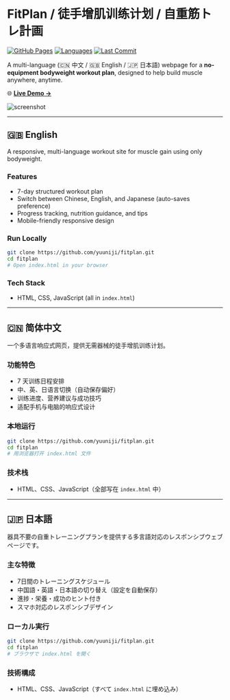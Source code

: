 # FitPlan / 徒手增肌训练计划 / 自重筋トレ計画

[![GitHub Pages](https://img.shields.io/badge/view%20online-fitplan-blue?logo=github)](http://yuuniji.github.io/fitplan)
[![Languages](https://img.shields.io/github/languages/top/yuuniji/fitplan?color=green)](https://github.com/yuuniji/fitplan)
[![Last Commit](https://img.shields.io/github/last-commit/yuuniji/fitplan)](https://github.com/yuuniji/fitplan)

A multi-language (🇨🇳 中文 / 🇬🇧 English / 🇯🇵 日本語) webpage for a **no-equipment bodyweight workout plan**, designed to help build muscle anywhere, anytime.

🌐 **[Live Demo →](https://yuuniji.github.io/fitplan/index.html)**

![screenshot](./screenshot.png)

---

## 🇬🇧 English

A responsive, multi-language workout site for muscle gain using only bodyweight.

### Features

* 7-day structured workout plan
* Switch between Chinese, English, and Japanese (auto-saves preference)
* Progress tracking, nutrition guidance, and tips
* Mobile-friendly responsive design

### Run Locally

```bash
git clone https://github.com/yuuniji/fitplan.git
cd fitplan
# Open index.html in your browser
```

### Tech Stack

* HTML, CSS, JavaScript (all in `index.html`)

---

## 🇨🇳 简体中文

一个多语言响应式网页，提供无需器械的徒手增肌训练计划。

### 功能特色

* 7 天训练日程安排
* 中、英、日语言切换（自动保存偏好）
* 训练进度、营养建议与成功技巧
* 适配手机与电脑的响应式设计

### 本地运行

```bash
git clone https://github.com/yuuniji/fitplan.git
cd fitplan
# 用浏览器打开 index.html 文件
```

### 技术栈

* HTML、CSS、JavaScript（全部写在 `index.html` 中）

---

## 🇯🇵 日本語

器具不要の自重トレーニングプランを提供する多言語対応のレスポンシブウェブページです。

### 主な特徴

* 7日間のトレーニングスケジュール
* 中国語・英語・日本語の切り替え（設定を自動保存）
* 進捗・栄養・成功のヒント付き
* スマホ対応のレスポンシブデザイン

### ローカル実行

```bash
git clone https://github.com/yuuniji/fitplan.git
cd fitplan
# ブラウザで index.html を開く
```

### 技術構成

* HTML、CSS、JavaScript（すべて `index.html` に埋め込み）

